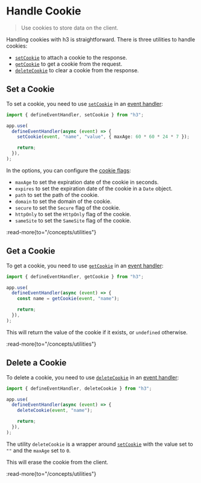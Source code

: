 # Handle Cookie

> Use cookies to store data on the client.

Handling cookies with h3 is straightforward. There is three utilities to handle cookies:

- [`setCookie`](/concepts/utilities) to attach a cookie to the response.
- [`getCookie`](/concepts/utilities) to get a cookie from the request.
- [`deleteCookie`](/concepts/utilities) to clear a cookie from the response.

## Set a Cookie

To set a cookie, you need to use [`setCookie`](/concepts/utilities) in an [event handler](/concepts/event-handler):

```ts
import { defineEventHandler, setCookie } from "h3";

app.use(
  defineEventHandler(async (event) => {
    setCookie(event, "name", "value", { maxAge: 60 * 60 * 24 * 7 });

    return;
  }),
);
```

In the options, you can configure the [cookie flags](https://developer.mozilla.org/en-US/docs/Web/HTTP/Headers/Set-Cookie):

- `maxAge` to set the expiration date of the cookie in seconds.
- `expires` to set the expiration date of the cookie in a `Date` object.
- `path` to set the path of the cookie.
- `domain` to set the domain of the cookie.
- `secure` to set the `Secure` flag of the cookie.
- `httpOnly` to set the `HttpOnly` flag of the cookie.
- `sameSite` to set the `SameSite` flag of the cookie.

:read-more{to="/concepts/utilities"}

## Get a Cookie

To get a cookie, you need to use [`getCookie`](/concepts/utilities) in an [event handler](/concepts/event-handler):

```ts
import { defineEventHandler, getCookie } from "h3";

app.use(
  defineEventHandler(async (event) => {
    const name = getCookie(event, "name");

    return;
  }),
);
```

This will return the value of the cookie if it exists, or `undefined` otherwise.

:read-more{to="/concepts/utilities"}

## Delete a Cookie

To delete a cookie, you need to use [`deleteCookie`](/concepts/utilities) in an [event handler](/concepts/event-handler):

```ts
import { defineEventHandler, deleteCookie } from "h3";

app.use(
  defineEventHandler(async (event) => {
    deleteCookie(event, "name");

    return;
  }),
);
```

The utility `deleteCookie` is a wrapper around [`setCookie`](/concepts/utilities) with the value set to `""` and the `maxAge` set to `0`.

This will erase the cookie from the client.

:read-more{to="/concepts/utilities"}
